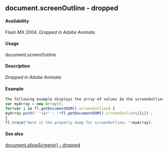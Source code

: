 ## document.screenOutline - dropped

#### Availability

Flash MX 2004. *Dropped in Adobe Animate.*

#### Usage

document.screenOutline

#### Description

*Dropped in Adobe Animate.*

#### Example

```javascript
The following example displays the array of values in the screenOutline property:
var myArray = new Array();
for(var i in fl.getDocumentDOM().screenOutline) {
myArray.push(" "+i+" : "+fl.getDocumentDOM().screenOutline\[i\]) ;
}
fl.trace("Here is the property dump for screenOutline: "+myArray);

```
#### See also

[document.allowScreens() - dropped](#!AdobeDocs/developers-animatesdk-docs/master/Document_object/docume14.md)
